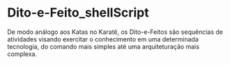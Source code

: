 # Dito-e-Feito_shellScript
De modo análogo aos Katas no Karatê, os Dito-e-Feitos são sequências de atividades visando exercitar o conhecimento em uma determinada tecnologia, do comando mais simples até uma arquiteturação mais complexa.
